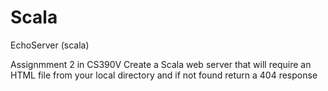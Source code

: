 # Scala
EchoServer (scala)  

Assignmment 2 in CS390V 
Create a Scala web server that will require an HTML file from your local directory and if not found return a 404 response 
